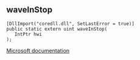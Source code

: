 ## waveInStop

```
[DllImport("coredll.dll", SetLastError = true)]
public static extern uint waveInStop(
   IntPtr hwi
);
```

[Microsoft documentation](https://docs.microsoft.com/en-us/windows/win32/api/mmeapi/nf-mmeapi-waveinstop)
